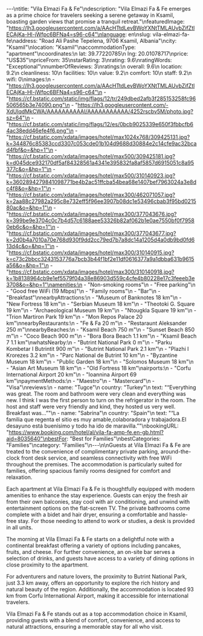 ---\ntitle: "Vila Elmazi Fa & Fe"\ndescription: "Vila Elmazi Fa & Fe emerges as a prime choice for travelers seeking a serene getaway in Ksamil, boasting garden views that promise a tranquil retreat."\nfeaturedImage: "https://lh3.googleusercontent.com/a/AAcHTtdLevBWoYXNtTMLAUvbZifZtlECAjKa-Hl-jWfpc6BFNa4=s96-c64"\nlanguage: en\nslug: vila-elmazi-fa-fe\naddress: "Road Ali Pashe Tepelena, 9706 Ksamil, Albania"\ncity: "Ksamil"\nlocation: "Ksamil"\naccommodationType: "apartment"\ncoordinates:\n  lat: 39.77220785\n  lng: 20.01078717\nprice: "US$35"\npriceFrom: 35\nstarRating: 3\nrating: 9.6\nratingWords: "Exceptional"\nnumberOfReviews: 3\nratings:\n  overall: 9.6\n  location: 9.2\n  cleanliness: 10\n  facilities: 10\n  value: 9.2\n  comfort: 10\n  staff: 9.2\n  wifi: 0\nimages:\n  - "https://lh3.googleusercontent.com/a/AAcHTtdLevBWoYXNtTMLAUvbZifZtlECAjKa-Hl-jWfpc6BFNa4=s96-c64"\n  - "https://cf.bstatic.com/static/img/flags/12/tr/249dbed2afb3f285153258fc96506565b3e74090.png"\n  - "https://lh3.googleusercontent.com/-XdUIqdMkCWA/AAAAAAAAAAI/AAAAAAAAAAA/4252rscbv5M/photo.jpg?sz=64"\n  - "https://cf.bstatic.com/static/img/flags/12/es/0bcb9025339e650f3fbbcfb64ac38edd46efe4f6.png"\n  - "https://cf.bstatic.com/xdata/images/hotel/max1024x768/309425131.jpg?k=344876c85383ccd3307c053cde01b104d9688d30884e2c14cfe9ac32bcad4fbf&o=&hp=1"\n  - "https://cf.bstatic.com/xdata/images/hotel/max500/309425181.jpg?k=d045dce932170df5af84328561a4341e395832fa8af5857d6915051c8a95377c&o=&hp=1"\n  - "https://cf.bstatic.com/xdata/images/hotel/max500/310140923.jpg?k=3602894279841098771be4b2ac51ffcba54bea68e1407bef7963024a3e8dc4f8&o=&hp=1"\n  - "https://cf.bstatic.com/xdata/images/hotel/max300/462071057.jpg?k=2aa88c27982a295c8e732eff5f96ee3907b08dc1e53496cbab3f95bd021580ac&o=&hp=1"\n  - "https://cf.bstatic.com/xdata/images/hotel/max300/377043676.jpg?k=399be9e3704c0c7b4d57c6188aee53326b82af062b1e0ae7550bf0f79580eb6c&o=&hp=1"\n  - "https://cf.bstatic.com/xdata/images/hotel/max300/377043677.jpg?k=2d0b4a7010a70e768d930f9dd2cc79ed7b7a8dc14a1205d4a0db9bd0fd613d4c&o=&hp=1"\n  - "https://cf.bstatic.com/xdata/images/hotel/max300/310140915.jpg?k=c73c2bbcc3243153776a7bcb3b44f1bf2e11df0616377a9a1dbba631b9615a56&o=&hp=1"\n  - "https://cf.bstatic.com/xdata/images/hotel/max300/310140918.jpg?k=1b8138964cb9e1ef5579f04a38e86903d559c4cfe4b80228e17c3feeeb3e3708&o=&hp=1"\namenities:\n  - "Non-smoking rooms"\n  - "Free parking"\n  - "Good free WiFi (19 Mbps)"\n  - "Family rooms"\n  - "Bar"\n  - "Breakfast"\nnearbyAttractions:\n  - "Museum of Banknotes 18 km"\n  - "New Fortress 18 km"\n  - "Serbian Museum 18 km"\n  - "Theotoki G. Square 19 km"\n  - "Archaeological Museum 19 km"\n  - "Ntougkla Square 19 km"\n  - "Trion Martiron Park 19 km"\n  - "Mon Repos Palace 20 km"\nnearbyRestaurants:\n  - "Fe & Fa 20 m"\n  - "Restaraunt Aleksander 250 m"\nnearbyBeaches:\n  - "Ksamil Beach 750 m"\n  - "Sunset Beach 850 m"\n  - "Coco Beach 900 m"\n  - "Bora Bora Beach 1.1 km"\n  - "Ksamil Beach 7 1.1 km"\nwhatsNearby:\n  - "Butrint National Park 0 m"\n  - "Parku Kombetar I Butrintit 900 m"\n  - "Butrint National Park 2.1 km"\n  - "Plazhi I Krorezes 3.2 km"\n  - "Parc National de Butrint 10 km"\n  - "Byzantine Museum 18 km"\n  - "Public Garden 18 km"\n  - "Solomos Museum 18 km"\n  - "Asian Art Museum 18 km"\n  - "Old Fortress 18 km"\nairports:\n  - "Corfu International Airport 20 km"\n  - "Ioannina Airport 69 km"\npaymentMethods:\n  - "Maestro"\n  - "Mastercard"\n  - "Visa"\nreviews:\n  - name: "Tugce"\n    country: "Turkey"\n    text: "“Everything was great. The room and bathroom were very clean and everything was new. I think I was the first person to turn on the refrigerator in the room. The host and staff were very friendly and kind, they hosted us very well. Breakfast was...”"\n  - name: "Sabrina"\n    country: "Spain"\n    text: "“La familia que regenta el sitio es muy amable,colaboradora y trabajadora.El desayuno está buenísimo y todo ha ido de maravilla.”"\nbookingURL: "https://www.booking.com/hotel/al/vila-fa-amp-fe.en-gb.html?aid=8035640"\nbestFor: "Best for Families"\nbestCategories: "Families"\ncategory: "Families"\n---\n\nGuests at Vila Elmazi Fa & Fe are treated to the convenience of complimentary private parking, around-the-clock front desk service, and seamless connectivity with free WiFi throughout the premises. The accommodation is particularly suited for families, offering spacious family rooms designed for comfort and relaxation.

Each apartment at Vila Elmazi Fa & Fe is thoughtfully equipped with modern amenities to enhance the stay experience. Guests can enjoy the fresh air from their own balconies, stay cool with air conditioning, and unwind with entertainment options on the flat-screen TV. The private bathrooms come complete with a bidet and hair dryer, ensuring a comfortable and hassle-free stay. For those needing to attend to work or studies, a desk is provided in all units.

The morning at Vila Elmazi Fa & Fe starts on a delightful note with a continental breakfast offering a variety of options including pancakes, fruits, and cheese. For further convenience, an on-site bar serves a selection of drinks, and guests have access to a variety of dining options in close proximity to the apartment.

For adventurers and nature lovers, the proximity to Butrint National Park, just 3.3 km away, offers an opportunity to explore the rich history and natural beauty of the region. Additionally, the accommodation is located 93 km from Corfu International Airport, making it accessible for international travelers.

Vila Elmazi Fa & Fe stands out as a top accommodation choice in Ksamil, providing guests with a blend of comfort, convenience, and access to natural attractions, ensuring a memorable stay for all who visit.